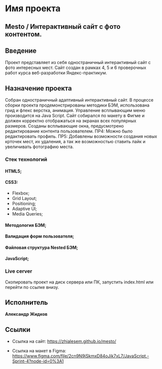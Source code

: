 # Имя проекта

## Mesto / Интерактивный сайт с фото контентом.

## Введение

Проект представляет из себя одностраничный интерактивный сайт с фото интересных мест. Сайт создан
в рамках 4, 5 и 6 проверочных работ курса веб-разработки Яндекс-практикум.

## Назначение проекта

Собран одностраничный адаптивный интерактивный сайт. В процессе сборки проекта продемонстрированы
методики БЭМ, использована грид и флекс верстка, анимация. Управление всплывающим меню производится на Java Script.
Сайт собирался по макету в Фигме и должен корректно отображаться на экранах всех популярных размеров. 
Созданы всплывающие окна, предусмотрено редактирование контента пользователем.
ПР4: Можно было редактировать профиль.
ПР5: Добавлены возможности создания новых крточек мест, их удаления, а так же возможностью ставить лайк и увеличивать фотографию места.

### Стек технологий

#### HTML5;

#### CSS3:
* Flexbox;
* Grid Layout;
* Positioning;
* Adaptive UI;
* Media Queries;

#### Методология БЭМ;
#### Валидация форм пользователя;
#### Файловая структура Nested БЭМ;
#### JavaScript;

### Live cerver

Скопировать проект на диск сервера или ПК, запустить index.html
или перейти по ссылке внизу.

## Исполнитель

 **Александр Жидков**

 ## Сcылки

 * Ссылка на сайт: https://zhialesem.github.io/mesto/

 * Ссылка на макет в Figma: https://www.figma.com/file/2cn9N9jSkmxD84oJik7xL7/JavaScript.-Sprint-4?node-id=0%3A1
